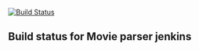 [![Build Status](http://18.221.180.115:8080/job/watchlist/job/movie-parser/job/develop/badge/icon)](http://18.221.180.115:8080/job/watchlist/job/movie-parser/job/develop/)

## Build status for Movie parser jenkins